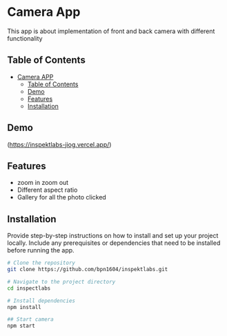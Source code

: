 # Camera App

This app is about implementation of front and back camera with different functionality

## Table of Contents

- [Camera APP](#project-name)
  - [Table of Contents](#table-of-contents)
  - [Demo](#demo)
  -  [Features](#features)
  - [Installation](#installation)
  

## Demo

(https://inspektlabs-jiog.vercel.app/)

## Features


- zoom in zoom out
- Different aspect ratio
- Gallery for all the photo clicked 

## Installation

Provide step-by-step instructions on how to install and set up your project locally. Include any prerequisites or dependencies that need to be installed before running the app.

```bash
# Clone the repository
git clone https://github.com/bpn1604/inspektlabs.git

# Navigate to the project directory
cd inspectlabs

# Install dependencies
npm install

## Start camera
npm start
